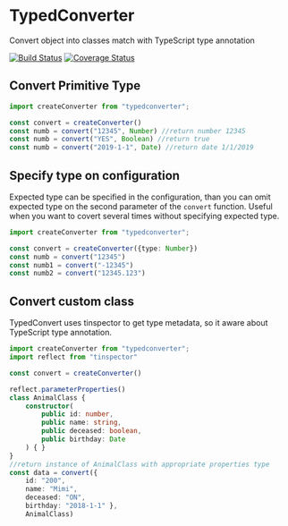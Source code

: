 # TypedConverter
Convert object into classes match with TypeScript type annotation

[![Build Status](https://travis-ci.org/plumier/typedconverter.svg?branch=master)](https://travis-ci.org/plumier/typedconverter)
[![Coverage Status](https://coveralls.io/repos/github/plumier/typedconverter/badge.svg?branch=master)](https://coveralls.io/github/plumier/typedconverter?branch=master)


## Convert Primitive Type 

```typescript
import createConverter from "typedconverter";

const convert = createConverter()
const numb = convert("12345", Number) //return number 12345
const numb = convert("YES", Boolean) //return true
const numb = convert("2019-1-1", Date) //return date 1/1/2019
```

## Specify type on configuration 
Expected type can be specified in the configuration, than you can omit expected type on the second parameter of the `convert` function. Useful when you want to covert several times without specifying expected type. 

```typescript
import createConverter from "typedconverter";

const convert = createConverter({type: Number})
const numb = convert("12345")
const numb1 = convert("-12345")
const numb2 = convert("12345.123")
```

## Convert custom class 
TypedConvert uses tinspector to get type metadata, so it aware about TypeScript type annotation. 

```typescript
import createConverter from "typedconverter";
import reflect from "tinspector"

const convert = createConverter()

reflect.parameterProperties()
class AnimalClass {
    constructor(
        public id: number,
        public name: string,
        public deceased: boolean,
        public birthday: Date
    ) { }
}
//return instance of AnimalClass with appropriate properties type
const data = convert({ 
    id: "200", 
    name: "Mimi", 
    deceased: "ON", 
    birthday: "2018-1-1" }, 
    AnimalClass) 
```

